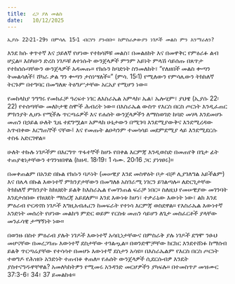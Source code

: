 ```yaml
---
title:  ረጋ ያለ መልስ
date:   10/12/2025
---
```


`ኢያሱ 22፡21-29ን በምሳሌ 15፡1 ብርሃን ያንብቡ። ከምስራቃውያን ነገዶች መልስ ምን እንማራለን?
`


እንደ ክሱ ቀጥተኛ እና ኃይለኛ የሆነው የተከሳሾቹ መልስ፣ በመልዕክት እና በመዋቅር የምዕራፉ ልብ ሆኗል። እስካሁን ድረስ ነገዶቹ ለተነሱት ውንጀላዎች ምንም አይነት ምላሽ ሳይሰጡ በጸጥታ የተከሰሱባቸውን ውንጀላዎች አዳመጡ። የክሱን ከባድነት ስንመለከት፣ “የለዘበች መልስ ቍጣን ትመልሳለች፤ ሸካራ ቃል ግን ቍጣን ታስነሣለች።” (ምሳ. 15፡1) የሚለውን የምሳሌውን ትክክለኛ ትርጉም በተግባር በመግለጽ ትዕግሥታቸው አርአያ የሚሆን ነው።

የመከላከያ ንግግሩ የመክፈቻ ዓረፍተ ነገር ለእስራኤል አምላክ፡ ኤል፣ ኤሎሂም፣ ያህዌ (ኢያሱ 22፡22) የተሰጣቸው መለኮታዊ ስሞች ሕብረት ነው። በእስራኤል ውስጥ የእርስ በርስ ጦርነት እንዲፈጠር ምክንያት ሊሆኑ የሚችሉ ጥርጣሬዎች እና የሐሰት ውንጀላዎችን ለማስወገድ ከባድ መሃላ እንደመሆኑ መጠን በኃይል ሁለት ጊዜ ተደግሟል። አምላክ ሁኔታውን በሚገባ እንደሚያውቅና እንደሚረዳው አጥብቀው እርግጠኞች ናቸው፤ እና የመጡት ልዑካንም ተመሳሳይ መደምደሚያ ላይ እንደሚደርሱ ተስፋ አድርገዋል።

ሁለት ተኩሉ ነገዶችም በእርግጥ ጥፋተኞች ከሆኑ የበቀል እርምጃ እንዲወስድ በመጠየቅ በጌታ ፊት ተጠያቂነታቸውን ተገንዝበዋል (ከዘዳ. 18፡19፣ 1 ሳሙ. 20፡16 ጋር ያነፃፀሩ)።

በመቀጠልም በአንድ በኩል የክሱን ባዶነት (መሠዊያ እንደ መስዋዕት ቦታ ብቻ ሊያገለግል አይችልም) እና በሌላ በኩል እውነተኛ ምክንያታቸውን በመግለፅ አስገራሚ ነገርን ይገልጣሉ። ለድርጊታቸው ትክክለኛ ምክንያት ከክህደት ይልቅ ከእስራኤል የመገንጠል ፍራቻ ነበር። ስለዚህ የመሠዊያው መገንባት እንደታሰበው የክህደት ማስረጃ አይደለም። እንደ እውነቱ ከሆነ፣ ተቃራኒው እውነት ነው፣ ልክ እንደ ምዕራብ ዮርዳኖስ ነገዶች እግዚአብሔርን ከመፍራት የተነሳ እርምጃ ወስደዋል። የእስራኤል እውነተኛ አንድነት መሰረት የሆነው መልክዓ ምድር ወይም የርስቱ መጠን ሳይሆን ለጌታ መስፈርቶች ያላቸው መንፈሳዊ ታማኝነት ነው።

በወንዙ በስተ ምዕራብ ያሉት ነገዶች እውነተኛ አሳቢነታቸውና በምስራቅ ያሉ ነገዶች ደግሞ ንፁህ መሆናቸው በመረጋገጡ እውነተኛ ደስታቸው ተገልጧል። በወንድሞቻቸው ክርክር እንደተሸነፉ ከማሰብ ይልቅ ጥርጣሬያቸው የተሳሳተ በመሆኑ እውነተኛ ደስታን አሳዩ። በእስራኤልም የእርስ በርስ ጦርነት ተወግዶ የሕዝቡ አንድነት ተጠብቆ ቀጠለ። የሐሰት ውንጀላዎች ሲደርሱብዎ እንዴት ያስተናግዱዋቸዋል? አመለካከትዎን የሚመሩ አንዳንድ መርሆዎችን ያካፍሉ። በተመስጥዖ መዝሙር 37:3-6፣ 34፣ 37 ይመልከቱ።